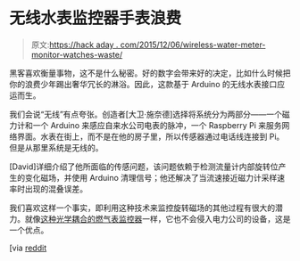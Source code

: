 # 无线水表监控器手表浪费

> 原文:[https://hack aday . com/2015/12/06/wireless-water-meter-monitor-watches-waste/](https://hackaday.com/2015/12/06/wireless-water-meter-monitor-watches-waste/)

黑客喜欢衡量事物，这不是什么秘密。好的数字会带来好的决定，比如什么时候把你的浪费少年踢出奢华冗长的淋浴。因此，这款基于 Arduino 的无线水表接口应运而生。

我们会说“无线”有点夸张。创造者[大卫·施奈德]选择将系统分为两部分——一个磁力计和一个 Arduino 来感应自来水公司电表的脉冲，一个 Raspberry Pi 来服务网络界面。水表在街上，而不是在他的房子里，所以传感器通过电话线连接到 Pi。但是从那里系统是无线的。

[David]详细介绍了他所面临的传感问题，该问题依赖于检测流量计内部旋转位产生的变化磁场，并使用 Arduino 清理信号；他还解决了当流速接近磁力计采样速率时出现的混叠误差。

我们喜欢这样一个事实，即利用这种技术来监控旋转磁场的其他过程有很大的潜力。就像[这种光学耦合的燃气表监控器](https://hackaday.com/2015/06/30/disassembled-mouse-keeps-track-of-gas-meter/)一样，它也不会侵入电力公司的设备，这是一个优点。

[via [reddit](https://www.reddit.com/r/arduino/comments/3v07y7/a_wireless_arduino_powered_water_meter/)